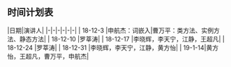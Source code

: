 ## 时间计划表
|日期|演讲人|
|-|-|-|-|-|-|
| 18-12-3 |申航杰：词嵌入|曹万平：类方法、实例方法、静态方法|
| 18-12-10 |罗莘涛|
| 18-12-17 |李晓辉，李天宁，江静，王超凡|
| 18-12-24 |罗莘涛|
| 18-12-31 |李晓辉，李天宁，江静，黄方怡|
| 19-1-14|黄方怡，王超凡，曹万平，申航杰|
